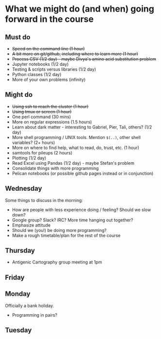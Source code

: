 # What we might do (and when) going forward in the course

## Must do

* ~~Speed on the command line (1 hour)~~
* ~~A bit more on git/github, including where to learn more  (1 hour)~~
* ~~Process CSV (1/2 day) - maybe Divya's amino acid substitution problem~~
* Jupyter notebooks (1/2 day)
* Testing & scripts versus libraries (1/2 day)
* Python classes (1/2 day)
* More of your own problems (infinity)

## Might do

* ~~Using ssh to reach the cluster (1 hour)~~
* ~~Using tmux or screen (1 hour)~~
* One perl command (30 mins)
* More on regular expressions (1.5 hours)
* Learn about dark matter - interesting to Gabriel, Pier, Tali, others? (1/2 day)
* More shell programming / UNIX tools. Mention `$(..)`, other shell variables? (2+ hours)
* More on where to find help, what to read, do, trust, etc. (1 hour)
* samtools for pileups (2 hours)
* Plotting (1/2 day)
* Read Excel using Pandas (1/2 day) - maybe Stefan's problem
* Consolidate things with more programming
* Pelican notebooks (or possible github pages instead or in conjunction)

## Wednesday

Some things to discuss in the morning:

* How are people with less experience doing / feeling?  Should we slow down?
* Google group? Slack? IRC? More time hanging out together?
* Emphasize attitude
* Should we (you!) be doing more programming?
* Make a rough timetable/plan for the rest of the course

## Thursday

* Antigenic Cartography group meeting at 1pm

## Friday

## Monday

Officially a bank holiday.

* Programming in pairs?

## Tuesday
